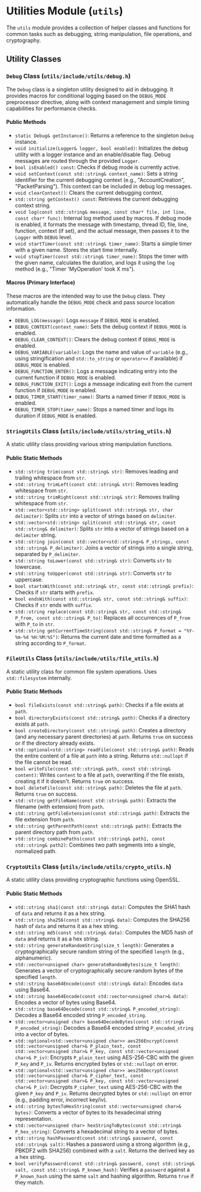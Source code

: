 # Utilities Module (`utils`)

The `utils` module provides a collection of helper classes and functions for common tasks such as debugging, string manipulation, file operations, and cryptography.

## Utility Classes

### `Debug` Class (`utils/include/utils/debug.h`)

The `Debug` class is a singleton utility designed to aid in debugging. It provides macros for conditional logging based on the `DEBUG_MODE` preprocessor directive, along with context management and simple timing capabilities for performance checks.

#### Public Methods

*   `static Debug& getInstance()`: Returns a reference to the singleton `Debug` instance.
*   `void initialize(Logger& logger, bool enabled)`: Initializes the debug utility with a logger instance and an enable/disable flag. Debug messages are routed through the provided `Logger`.
*   `bool isEnabled() const`: Checks if debug mode is currently active.
*   `void setContext(const std::string& context_name)`: Sets a string identifier for the current debugging context (e.g., "AccountCreation", "PacketParsing"). This context can be included in debug log messages.
*   `void clearContext()`: Clears the current debugging context.
*   `std::string getContext() const`: Retrieves the current debugging context string.
*   `void log(const std::string& message, const char* file, int line, const char* func)`: Internal log method used by macros. If debug mode is enabled, it formats the message with timestamp, thread ID, file, line, function, context (if set), and the actual message, then passes it to the `Logger` with `DEBUG` level.
*   `void startTimer(const std::string& timer_name)`: Starts a simple timer with a given name. Stores the start time internally.
*   `void stopTimer(const std::string& timer_name)`: Stops the timer with the given name, calculates the duration, and logs it using the `log` method (e.g., "Timer 'MyOperation' took X ms").

#### Macros (Primary Interface)

These macros are the intended way to use the `Debug` class. They automatically handle the `DEBUG_MODE` check and pass source location information.

*   `DEBUG_LOG(message)`: Logs `message` if `DEBUG_MODE` is enabled.
*   `DEBUG_CONTEXT(context_name)`: Sets the debug context if `DEBUG_MODE` is enabled.
*   `DEBUG_CLEAR_CONTEXT()`: Clears the debug context if `DEBUG_MODE` is enabled.
*   `DEBUG_VARIABLE(variable)`: Logs the name and value of `variable` (e.g., using stringification and `std::to_string` or `operator<<` if available) if `DEBUG_MODE` is enabled.
*   `DEBUG_FUNCTION_ENTER()`: Logs a message indicating entry into the current function if `DEBUG_MODE` is enabled.
*   `DEBUG_FUNCTION_EXIT()`: Logs a message indicating exit from the current function if `DEBUG_MODE` is enabled.
*   `DEBUG_TIMER_START(timer_name)`: Starts a named timer if `DEBUG_MODE` is enabled.
*   `DEBUG_TIMER_STOP(timer_name)`: Stops a named timer and logs its duration if `DEBUG_MODE` is enabled.

### `StringUtils` Class (`utils/include/utils/string_utils.h`)

A static utility class providing various string manipulation functions.

#### Public Static Methods

*   `std::string trim(const std::string& str)`: Removes leading and trailing whitespace from `str`.
*   `std::string trimLeft(const std::string& str)`: Removes leading whitespace from `str`.
*   `std::string trimRight(const std::string& str)`: Removes trailing whitespace from `str`.
*   `std::vector<std::string> split(const std::string& str, char delimiter)`: Splits `str` into a vector of strings based on `delimiter`.
*   `std::vector<std::string> split(const std::string& str, const std::string& delimiter)`: Splits `str` into a vector of strings based on a `delimiter` string.
*   `std::string join(const std::vector<std::string>& P_strings, const std::string& P_delimiter)`: Joins a vector of strings into a single string, separated by `P_delimiter`.
*   `std::string toLower(const std::string& str)`: Converts `str` to lowercase.
*   `std::string toUpper(const std::string& str)`: Converts `str` to uppercase.
*   `bool startsWith(const std::string& str, const std::string& prefix)`: Checks if `str` starts with `prefix`.
*   `bool endsWith(const std::string& str, const std::string& suffix)`: Checks if `str` ends with `suffix`.
*   `std::string replace(const std::string& str, const std::string& P_from, const std::string& P_to)`: Replaces all occurrences of `P_from` with `P_to` in `str`.
*   `std::string getCurrentTimeString(const std::string& P_format = "%Y-%m-%d %H:%M:%S")`: Returns the current date and time formatted as a string according to `P_format`.

### `FileUtils` Class (`utils/include/utils/file_utils.h`)

A static utility class for common file system operations. Uses `std::filesystem` internally.

#### Public Static Methods

*   `bool fileExists(const std::string& path)`: Checks if a file exists at `path`.
*   `bool directoryExists(const std::string& path)`: Checks if a directory exists at `path`.
*   `bool createDirectory(const std::string& path)`: Creates a directory (and any necessary parent directories) at `path`. Returns `true` on success or if the directory already exists.
*   `std::optional<std::string> readFile(const std::string& path)`: Reads the entire content of a file at `path` into a string. Returns `std::nullopt` if the file cannot be read.
*   `bool writeFile(const std::string& path, const std::string& content)`: Writes `content` to a file at `path`, overwriting if the file exists, creating it if it doesn't. Returns `true` on success.
*   `bool deleteFile(const std::string& path)`: Deletes the file at `path`. Returns `true` on success.
*   `std::string getFileName(const std::string& path)`: Extracts the filename (with extension) from `path`.
*   `std::string getFileExtension(const std::string& path)`: Extracts the file extension from `path`.
*   `std::string getParentPath(const std::string& path)`: Extracts the parent directory path from `path`.
*   `std::string combinePaths(const std::string& path1, const std::string& path2)`: Combines two path segments into a single, normalized path.

### `CryptoUtils` Class (`utils/include/utils/crypto_utils.h`)

A static utility class providing cryptographic functions using OpenSSL.

#### Public Static Methods

*   `std::string sha1(const std::string& data)`: Computes the SHA1 hash of `data` and returns it as a hex string.
*   `std::string sha256(const std::string& data)`: Computes the SHA256 hash of `data` and returns it as a hex string.
*   `std::string md5(const std::string& data)`: Computes the MD5 hash of `data` and returns it as a hex string.
*   `std::string generateRandomString(size_t length)`: Generates a cryptographically secure random string of the specified `length` (e.g., alphanumeric).
*   `std::vector<unsigned char> generateRandomBytes(size_t length)`: Generates a vector of cryptographically secure random bytes of the specified `length`.
*   `std::string base64Encode(const std::string& data)`: Encodes `data` using Base64.
*   `std::string base64Encode(const std::vector<unsigned char>& data)`: Encodes a vector of bytes using Base64.
*   `std::string base64Decode(const std::string& P_encoded_string)`: Decodes a Base64 encoded string `P_encoded_string`.
*   `std::vector<unsigned char> base64DecodeBytes(const std::string& P_encoded_string)`: Decodes a Base64 encoded string `P_encoded_string` into a vector of bytes.
*   `std::optional<std::vector<unsigned char>> aes256Encrypt(const std::vector<unsigned char>& P_plain_text, const std::vector<unsigned char>& P_key, const std::vector<unsigned char>& P_iv)`: Encrypts `P_plain_text` using AES-256-CBC with the given `P_key` and `P_iv`. Returns encrypted bytes or `std::nullopt` on error.
*   `std::optional<std::vector<unsigned char>> aes256Decrypt(const std::vector<unsigned char>& P_cipher_text, const std::vector<unsigned char>& P_key, const std::vector<unsigned char>& P_iv)`: Decrypts `P_cipher_text` using AES-256-CBC with the given `P_key` and `P_iv`. Returns decrypted bytes or `std::nullopt` on error (e.g., padding error, incorrect key/iv).
*   `std::string bytesToHexString(const std::vector<unsigned char>& bytes)`: Converts a vector of bytes to its hexadecimal string representation.
*   `std::vector<unsigned char> hexStringToBytes(const std::string& P_hex_string)`: Converts a hexadecimal string to a vector of bytes.
*   `std::string hashPassword(const std::string& password, const std::string& salt)`: Hashes a password using a strong algorithm (e.g., PBKDF2 with SHA256) combined with a `salt`. Returns the derived key as a hex string.
*   `bool verifyPassword(const std::string& password, const std::string& salt, const std::string& P_known_hash)`: Verifies a `password` against a `P_known_hash` using the same `salt` and hashing algorithm. Returns `true` if they match. 